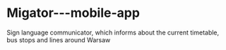 # Migator---mobile-app
Sign language communicator, which informs about the current timetable, bus stops and lines around Warsaw
